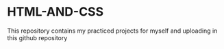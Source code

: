# HTML-AND-CSS
This repository contains my practiced projects for myself and uploading in this github repository
